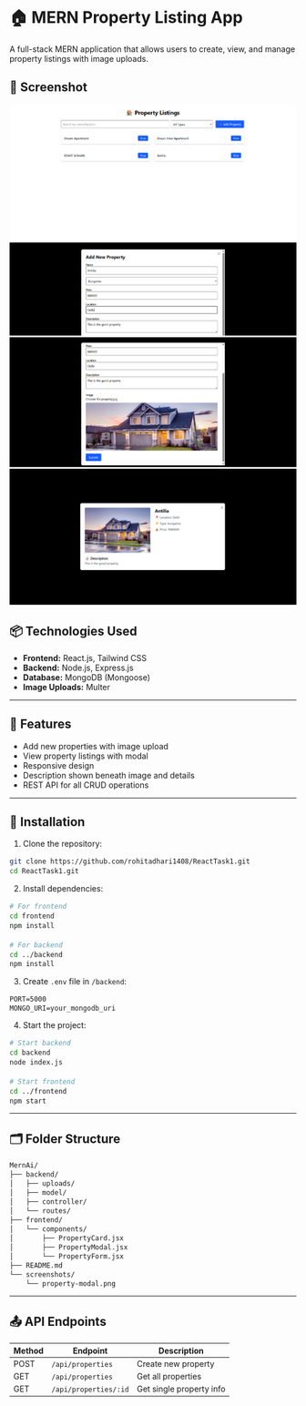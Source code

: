 
# 🏠 MERN Property Listing App

A full-stack MERN application that allows users to create, view, and manage property listings with image uploads.

## 📸 Screenshot


![alt text](<Screenshot 2025-08-02 234436.png>)
![alt text](<Screenshot 2025-08-02 234346.png>)
![alt text](<Screenshot 2025-08-02 234402.png>)
![alt text](<Screenshot 2025-08-02 234450.png>)

## 📦 Technologies Used

- **Frontend:** React.js, Tailwind CSS
- **Backend:** Node.js, Express.js
- **Database:** MongoDB (Mongoose)
- **Image Uploads:** Multer

---

## 🚀 Features

- Add new properties with image upload
- View property listings with modal
- Responsive design
- Description shown beneath image and details
- REST API for all CRUD operations

---

## 🔧 Installation

1. Clone the repository:

```bash
git clone https://github.com/rohitadhari1408/ReactTask1.git
cd ReactTask1.git
````

2. Install dependencies:

```bash
# For frontend
cd frontend
npm install

# For backend
cd ../backend
npm install
```

3. Create `.env` file in `/backend`:

```env
PORT=5000
MONGO_URI=your_mongodb_uri
```

4. Start the project:

```bash
# Start backend
cd backend
node index.js

# Start frontend
cd ../frontend
npm start
```

---

## 🗂 Folder Structure

```
MernAi/
├── backend/
│   ├── uploads/
│   ├── model/
│   ├── controller/
│   └── routes/
├── frontend/
│   └── components/
│       ├── PropertyCard.jsx
│       ├── PropertyModal.jsx
│       └── PropertyForm.jsx
├── README.md
└── screenshots/
    └── property-modal.png
```

---

## 📤 API Endpoints

| Method | Endpoint              | Description              |
| ------ | --------------------- | ------------------------ |
| POST   | `/api/properties`     | Create new property      |
| GET    | `/api/properties`     | Get all properties       |
| GET    | `/api/properties/:id` | Get single property info |

